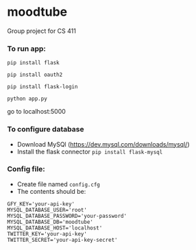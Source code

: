 # moodtube
Group project for CS 411

### To run app:

`pip install flask`

`pip install oauth2`

`pip install flask-login`

`python app.py`


go to localhost:5000

### To configure database
- Download MySQl (https://dev.mysql.com/downloads/mysql/)
- Install the flask connector `pip install flask-mysql`

### Config file:
- Create file named `config.cfg`
- The contents should be:
```
GFY_KEY='your-api-key'
MYSQL_DATABASE_USER='root'
MYSQL_DATABASE_PASSWORD='your-password'
MYSQL_DATABASE_DB='moodtube'
MYSQL_DATABASE_HOST='localhost'
TWITTER_KEY='your-api-key'
TWITTER_SECRET='your-api-key-secret'
```
